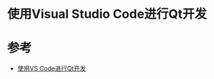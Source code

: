 



# 使用Visual Studio Code进行Qt开发



# 参考
- [使用VS Code进行Qt开发](https://blog.csdn.net/weixin_43669941/article/details/108921714)